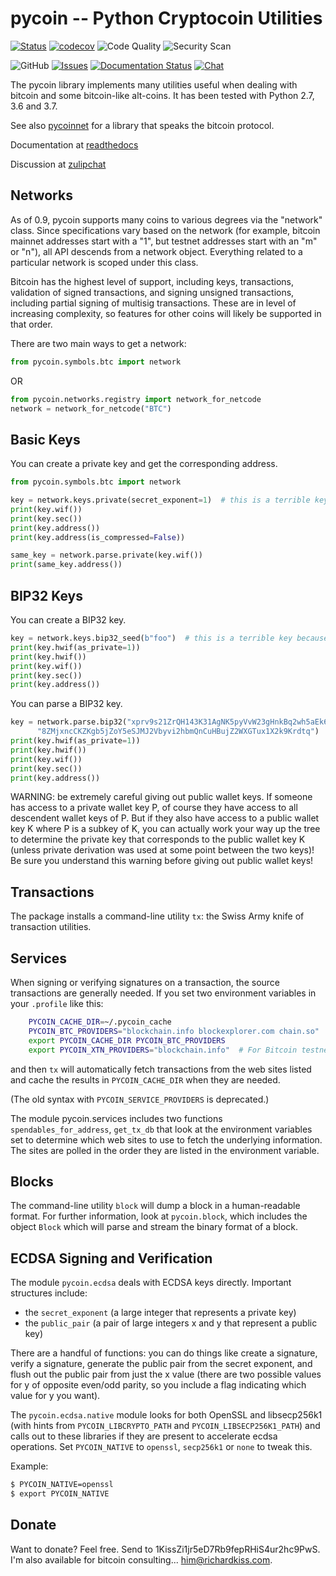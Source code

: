 
pycoin -- Python Cryptocoin Utilities
=====================================

[![Status](https://travis-ci.com/droxpopuli/pycoin.svg?branch=master)](https://travis-ci.com/droxpopuli/pycoin)
[![codecov](https://codecov.io/gh/droxpopuli/pycoin/branch/master/graph/badge.svg)](https://codecov.io/gh/droxpopuli/pycoin)
![Code Quality](https://github.com/droxpopuli/pycoin/workflows/Code%20Quality/badge.svg)
![Security Scan](https://github.com/droxpopuli/pycoin/workflows/Security%20Scan/badge.svg)


![GitHub](https://img.shields.io/github/license/droxpopuli/pycoin)
[![Issues](http://img.shields.io/github/issues/droxpopuli/pycoin.svg)](https://github.com/droxpopuli/pycoin/issues)
[![Documentation Status](https://readthedocs.org/projects/pycoin-ci/badge/?version=latest)](https://pycoin-ci.readthedocs.io/en/latest/?badge=latest)
[![Chat](http://img.shields.io/badge/gitter-droxpopuli/pycoin-purple.svg)](https://gitter.im/droxpopuli/pycoin-ci)


The pycoin library implements many utilities useful when dealing with bitcoin and some bitcoin-like
alt-coins. It has been tested with Python 2.7, 3.6 and 3.7.

See also [pycoinnet](http://github.com/richardkiss/pycoinnet/) for a library that speaks the bitcoin protocol.

Documentation at [readthedocs](http://pycoin.readthedocs.io/en/latest/)

Discussion at [zulipchat](https://pycoin.zulipchat.com/)

Networks
--------

As of 0.9, pycoin supports many coins to various degrees via the "network" class. Since specifications
vary based on the network (for example, bitcoin mainnet addresses start with a "1", but testnet
addresses start with an "m" or "n"), all API descends from a network object. Everything related to a
particular network is scoped under this class.

Bitcoin has the highest level of support, including keys, transactions, validation of signed transactions, and
signing unsigned transactions, including partial signing of multisig transactions. These are in level of
increasing complexity, so features for other coins will likely be supported in that order.

There are two main ways to get a network:

```python
from pycoin.symbols.btc import network
```

OR

```python
from pycoin.networks.registry import network_for_netcode
network = network_for_netcode("BTC")
```

Basic Keys
----------

You can create a private key and get the corresponding address.

```python
from pycoin.symbols.btc import network

key = network.keys.private(secret_exponent=1)  # this is a terrible key because it's very guessable
print(key.wif())
print(key.sec())
print(key.address())
print(key.address(is_compressed=False))

same_key = network.parse.private(key.wif())
print(same_key.address())
```

BIP32 Keys
----------

You can create a BIP32 key.

```python
key = network.keys.bip32_seed(b"foo")  # this is a terrible key because it's very guessable
print(key.hwif(as_private=1))
print(key.hwif())
print(key.wif())
print(key.sec())
print(key.address())
```

You can parse a BIP32 key.

```python
key = network.parse.bip32("xprv9s21ZrQH143K31AgNK5pyVvW23gHnkBq2wh5aEk6g1s496M"
      "8ZMjxncCKZKgb5jZoY5eSJMJ2Vbyvi2hbmQnCuHBujZ2WXGTux1X2k9Krdtq")
print(key.hwif(as_private=1))
print(key.hwif())
print(key.wif())
print(key.sec())
print(key.address())
```

WARNING: be extremely careful giving out public wallet keys. If someone has access to a private wallet key P, of
course they have access to all descendent wallet keys of P. But if they also have access to a public wallet key K
where P is a subkey of K, you can actually work your way up the tree to determine the private key that corresponds
to the public wallet key K (unless private derivation was used at some point between the two keys)! Be sure you
understand this warning before giving out public wallet keys!

Transactions
------------

The package installs a command-line utility `tx`: the Swiss Army knife of transaction utilities.

Services
--------

When signing or verifying signatures on a transaction, the source transactions are generally needed. If you set two
environment variables in your `.profile` like this:

```bash
    PYCOIN_CACHE_DIR=~/.pycoin_cache
    PYCOIN_BTC_PROVIDERS="blockchain.info blockexplorer.com chain.so"
    export PYCOIN_CACHE_DIR PYCOIN_BTC_PROVIDERS
    export PYCOIN_XTN_PROVIDERS="blockchain.info"  # For Bitcoin testnet
```

and then `tx` will automatically fetch transactions from the web sites listed and cache the results in
`PYCOIN_CACHE_DIR` when they are needed.

(The old syntax with `PYCOIN_SERVICE_PROVIDERS` is deprecated.)

The module pycoin.services includes two functions `spendables_for_address`, `get_tx_db` that look at the
environment variables set to determine which web sites to use to fetch the underlying information. The sites are
polled in the order they are listed in the environment variable.

Blocks
------

The command-line utility `block` will dump a block in a human-readable format. For further information, look at
`pycoin.block`, which includes the object `Block` which will parse and stream the binary format of a block.

ECDSA Signing and Verification
------------------------------

The module `pycoin.ecdsa` deals with ECDSA keys directly. Important structures include:

- the `secret_exponent` (a large integer that represents a private key)
- the `public_pair` (a pair of large integers x and y that represent a public key)

There are a handful of functions: you can do things like create a signature, verify a signature, generate the public
pair from the secret exponent, and flush out the public pair from just the x value (there are two possible values
for y of opposite even/odd parity, so you include a flag indicating which value for y you want).

The `pycoin.ecdsa.native` module looks for both OpenSSL and libsecp256k1 (with hints from
`PYCOIN_LIBCRYPTO_PATH` and `PYCOIN_LIBSECP256K1_PATH`) and calls out to these libraries if
they are present to accelerate ecdsa operations. Set `PYCOIN_NATIVE` to `openssl`,
`secp256k1` or `none` to tweak this.

Example:

```bash
$ PYCOIN_NATIVE=openssl
$ export PYCOIN_NATIVE
```

Donate
------

Want to donate? Feel free. Send to 1KissZi1jr5eD7Rb9fepRHiS4ur2hc9PwS.
I'm also available for bitcoin consulting... him@richardkiss.com.
